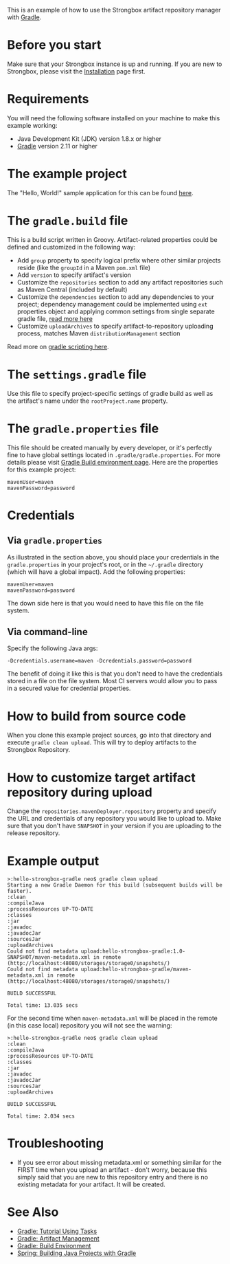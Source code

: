 This is an example of how to use the Strongbox artifact repository manager with [Gradle](http://gradle.org/).

# Before you start

Make sure that your Strongbox instance is up and running. If you are new to Strongbox, please visit the [Installation](https://strongbox.github.io/user-guide/getting-started.html) page first.

# Requirements

You will need the following software installed on your machine to make this example working:

* Java Development Kit (JDK) version 1.8.x or higher
* [Gradle](http://gradle.org/) version 2.11 or higher

# The example project

The "Hello, World!" sample application for this can be found [here](https://github.com/strongbox/strongbox-examples/tree/master/hello-strongbox-gradle).

# The `gradle.build` file

This is a build script written in Groovy. Artifact-related properties could be defined and customized in the following way:

* Add `group` property to specify logical prefix where other similar projects reside (like the `groupId` in a Maven `pom.xml` file)
* Add `version` to specify artifact's version
* Customize the `repositories` section to add any artifact repositories such as Maven Central (included by default)
* Customize the `dependencies` section to add any dependencies to your project; dependency management could be implemented using `ext` properties object and applying common settings from single separate gradle file, [read more here](https://docs.gradle.org/current/userguide/plugins.html) 
* Customize `uploadArchives` to specify artifact-to-repository uploading process, matches Maven `distributionManagement` section

Read more on [gradle scripting here](https://docs.gradle.org/current/userguide/tutorial_using_tasks.html).

# The `settings.gradle` file

Use this file to specify project-specific settings of gradle build as well as the artifact's name under the `rootProject.name` property.

# The `gradle.properties` file

This file should be created manually by every developer, or it's perfectly fine to have global settings located in `.gradle/gradle.properties`. For more details please visit [Gradle Build environment page](https://docs.gradle.org/current/userguide/build_environment.html). Here are the properties for this example project:

    mavenUser=maven
    mavenPassword=password

# Credentials

## Via `gradle.properties`

As illustrated in the section above, you should place your credentials in the `gradle.properties` in your project's root, or in the `~/.gradle` directory (which will have a global impact). Add the following properties:

    mavenUser=maven
    mavenPassword=password

The down side here is that you would need to have this file on the file system.

## Via command-line

Specify the following Java args:

    -Dcredentials.username=maven -Dcredentials.password=password

The benefit of doing it like this is that you don't need to have the credentials stored in a file on the file system. Most CI servers would allow you to pass in a secured value for credential properties.

# How to build from source code

When you clone this example project sources, go into that directory and execute `gradle clean upload`. This will try to deploy artifacts to the Strongbox Repository.

# How to customize target artifact repository during upload

Change the `repositories.mavenDeployer.repository` property and specify the URL and credentials of any repository you would like to upload to. Make sure that you don't have `SNAPSHOT` in your version if you are uploading to the release repository.

# Example output

    >:hello-strongbox-gradle neo$ gradle clean upload
    Starting a new Gradle Daemon for this build (subsequent builds will be faster).
    :clean
    :compileJava
    :processResources UP-TO-DATE
    :classes
    :jar
    :javadoc
    :javadocJar
    :sourcesJar
    :uploadArchives
    Could not find metadata upload:hello-strongbox-gradle:1.0-SNAPSHOT/maven-metadata.xml in remote (http://localhost:48080/storages/storage0/snapshots/)
    Could not find metadata upload:hello-strongbox-gradle/maven-metadata.xml in remote (http://localhost:48080/storages/storage0/snapshots/)
           
    BUILD SUCCESSFUL
           
    Total time: 13.035 secs

For the second time when `maven-metadata.xml` will be placed in the remote (in this case local) repository you will not see the warning:

    >:hello-strongbox-gradle neo$ gradle clean upload
    :clean
    :compileJava
    :processResources UP-TO-DATE
    :classes
    :jar
    :javadoc
    :javadocJar
    :sourcesJar
    :uploadArchives
    
    BUILD SUCCESSFUL
    
    Total time: 2.034 secs

# Troubleshooting

* If you see error about missing metadata.xml or something similar for the FIRST time when you upload an artifact - don't worry, because this simply said that you are new to this repository entry and there is no existing metadata for your artifact. It will be created.

# See Also

* [Gradle: Tutorial Using Tasks](https://docs.gradle.org/current/userguide/tutorial_using_tasks.html)
* [Gradle: Artifact Management](https://docs.gradle.org/current/userguide/artifact_management.html)
* [Gradle: Build Environment](https://docs.gradle.org/current/userguide/build_environment.html)
* [Spring: Building Java Projects with Gradle](https://spring.io/guides/gs/gradle/)
